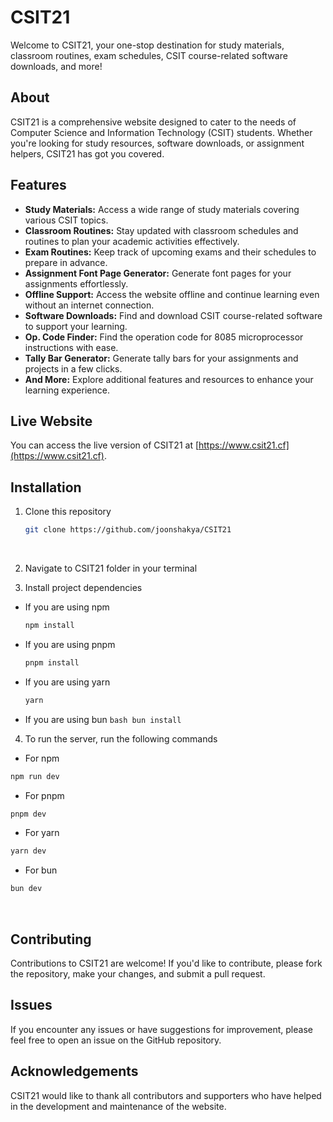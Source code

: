 # CSIT21

Welcome to CSIT21, your one-stop destination for study materials, classroom routines, exam schedules, CSIT course-related software downloads, and more!

## About

CSIT21 is a comprehensive website designed to cater to the needs of Computer Science and Information Technology (CSIT) students. Whether you're looking for study resources, software downloads, or assignment helpers, CSIT21 has got you covered.

## Features

- **Study Materials:** Access a wide range of study materials covering various CSIT topics.
- **Classroom Routines:** Stay updated with classroom schedules and routines to plan your academic activities effectively.
- **Exam Routines:** Keep track of upcoming exams and their schedules to prepare in advance.
- **Assignment Font Page Generator:** Generate font pages for your assignments effortlessly.
- **Offline Support:** Access the website offline and continue learning even without an internet connection.
- **Software Downloads:** Find and download CSIT course-related software to support your learning.
- **Op. Code Finder:** Find the operation code for 8085 microprocessor instructions with ease.
- **Tally Bar Generator:** Generate tally bars for your assignments and projects in a few clicks.
- **And More:** Explore additional features and resources to enhance your learning experience.

## Live Website

You can access the live version of CSIT21 at [https://www.csit21.cf](https://www.csit21.cf).

## Installation

1. Clone this repository

   ```bash
   git clone https://github.com/joonshakya/CSIT21
   ```

   <br/>

2. Navigate to CSIT21 folder in your terminal

3. Install project dependencies

- If you are using npm

  ```bash
  npm install
  ```

- If you are using pnpm

  ```bash
  pnpm install
  ```

- If you are using yarn

  ```bash
  yarn
  ```

- If you are using bun
  `bash
    bun install
    `
  <br/>

4. To run the server, run the following commands

- For npm

```bash
npm run dev
```

- For pnpm

```bash
pnpm dev
```

- For yarn

```bash
yarn dev
```

- For bun

```bash
bun dev
```

<br/>

## Contributing

Contributions to CSIT21 are welcome! If you'd like to contribute, please fork the repository, make your changes, and submit a pull request.

## Issues

If you encounter any issues or have suggestions for improvement, please feel free to open an issue on the GitHub repository.

## Acknowledgements

CSIT21 would like to thank all contributors and supporters who have helped in the development and maintenance of the website.
